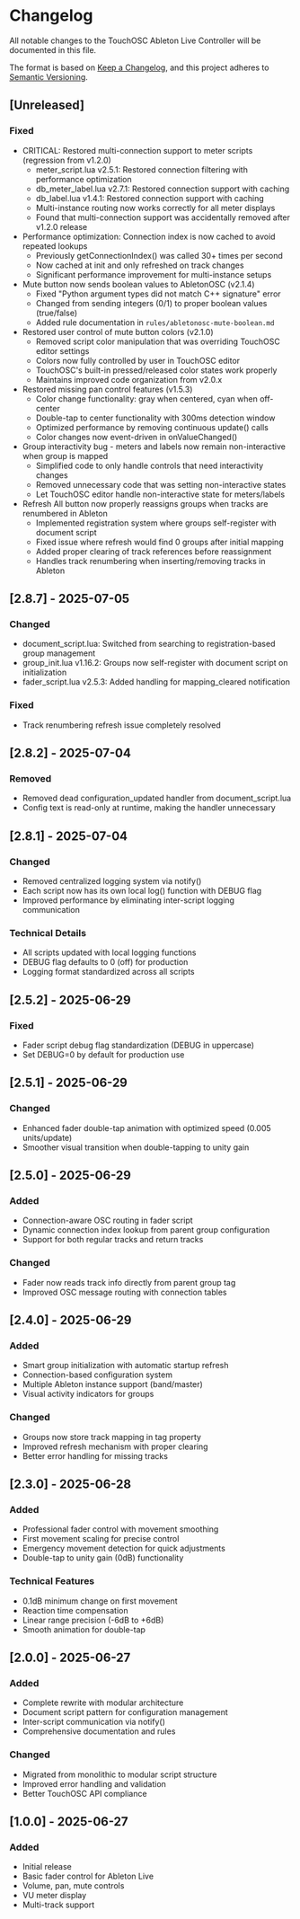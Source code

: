 # Changelog

All notable changes to the TouchOSC Ableton Live Controller will be documented in this file.

The format is based on [Keep a Changelog](https://keepachangelog.com/en/1.0.0/),
and this project adheres to [Semantic Versioning](https://semver.org/spec/v2.0.0.html).

## [Unreleased]

### Fixed
- CRITICAL: Restored multi-connection support to meter scripts (regression from v1.2.0)
  - meter_script.lua v2.5.1: Restored connection filtering with performance optimization
  - db_meter_label.lua v2.7.1: Restored connection support with caching
  - db_label.lua v1.4.1: Restored connection support with caching
  - Multi-instance routing now works correctly for all meter displays
  - Found that multi-connection support was accidentally removed after v1.2.0 release
- Performance optimization: Connection index is now cached to avoid repeated lookups
  - Previously getConnectionIndex() was called 30+ times per second
  - Now cached at init and only refreshed on track changes
  - Significant performance improvement for multi-instance setups
- Mute button now sends boolean values to AbletonOSC (v2.1.4)
  - Fixed "Python argument types did not match C++ signature" error
  - Changed from sending integers (0/1) to proper boolean values (true/false)
  - Added rule documentation in `rules/abletonosc-mute-boolean.md`
- Restored user control of mute button colors (v2.1.0)
  - Removed script color manipulation that was overriding TouchOSC editor settings
  - Colors now fully controlled by user in TouchOSC editor
  - TouchOSC's built-in pressed/released color states work properly
  - Maintains improved code organization from v2.0.x
- Restored missing pan control features (v1.5.3)
  - Color change functionality: gray when centered, cyan when off-center
  - Double-tap to center functionality with 300ms detection window
  - Optimized performance by removing continuous update() calls
  - Color changes now event-driven in onValueChanged()
- Group interactivity bug - meters and labels now remain non-interactive when group is mapped
  - Simplified code to only handle controls that need interactivity changes
  - Removed unnecessary code that was setting non-interactive states
  - Let TouchOSC editor handle non-interactive state for meters/labels
- Refresh All button now properly reassigns groups when tracks are renumbered in Ableton
  - Implemented registration system where groups self-register with document script
  - Fixed issue where refresh would find 0 groups after initial mapping
  - Added proper clearing of track references before reassignment
  - Handles track renumbering when inserting/removing tracks in Ableton

## [2.8.7] - 2025-07-05

### Changed
- document_script.lua: Switched from searching to registration-based group management
- group_init.lua v1.16.2: Groups now self-register with document script on initialization
- fader_script.lua v2.5.3: Added handling for mapping_cleared notification

### Fixed
- Track renumbering refresh issue completely resolved

## [2.8.2] - 2025-07-04

### Removed
- Removed dead configuration_updated handler from document_script.lua
- Config text is read-only at runtime, making the handler unnecessary

## [2.8.1] - 2025-07-04

### Changed
- Removed centralized logging system via notify()
- Each script now has its own local log() function with DEBUG flag
- Improved performance by eliminating inter-script logging communication

### Technical Details
- All scripts updated with local logging functions
- DEBUG flag defaults to 0 (off) for production
- Logging format standardized across all scripts

## [2.5.2] - 2025-06-29

### Fixed
- Fader script debug flag standardization (DEBUG in uppercase)
- Set DEBUG=0 by default for production use

## [2.5.1] - 2025-06-29

### Changed
- Enhanced fader double-tap animation with optimized speed (0.005 units/update)
- Smoother visual transition when double-tapping to unity gain

## [2.5.0] - 2025-06-29

### Added
- Connection-aware OSC routing in fader script
- Dynamic connection index lookup from parent group configuration
- Support for both regular tracks and return tracks

### Changed
- Fader now reads track info directly from parent group tag
- Improved OSC message routing with connection tables

## [2.4.0] - 2025-06-29

### Added
- Smart group initialization with automatic startup refresh
- Connection-based configuration system
- Multiple Ableton instance support (band/master)
- Visual activity indicators for groups

### Changed
- Groups now store track mapping in tag property
- Improved refresh mechanism with proper clearing
- Better error handling for missing tracks

## [2.3.0] - 2025-06-28

### Added
- Professional fader control with movement smoothing
- First movement scaling for precise control
- Emergency movement detection for quick adjustments
- Double-tap to unity gain (0dB) functionality

### Technical Features
- 0.1dB minimum change on first movement
- Reaction time compensation
- Linear range precision (-6dB to +6dB)
- Smooth animation for double-tap

## [2.0.0] - 2025-06-27

### Added
- Complete rewrite with modular architecture
- Document script pattern for configuration management
- Inter-script communication via notify()
- Comprehensive documentation and rules

### Changed
- Migrated from monolithic to modular script structure
- Improved error handling and validation
- Better TouchOSC API compliance

## [1.0.0] - 2025-06-27

### Added
- Initial release
- Basic fader control for Ableton Live
- Volume, pan, mute controls
- VU meter display
- Multi-track support